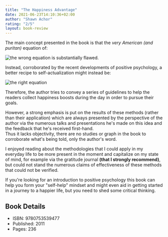 ```yaml
---
title: "The Happiness Advantage"
date: 2021-06-23T14:10:36+02:00
author: "Shawn Achor"
rating: "2/5"
layout: book-review
---
```


The main concept presented in the book is that the *very American (and
puritan)* equation of:

![the wrong equation](/img/happiness/wrong.png)
is substantially flawed.

Instead, corroborated by the recent developments of positive psychology,
a better recipe to self-actualization might instead be:

![the right equation](/img/happiness/right.png)

Therefore, the author tries to convey a series of guidelines to help the
readers collect happiness boosts during the day in order to pursue their goals.

However, a strong emphasis is put on the results of these methods (rather than
their application) which are always presented by the perspective of the author
via the numerous talks and presentations he's made on this idea and the
feedback that he's received first-hand.  
Thus it lacks objectivity, there are no studies or graph in the book to
corroborate what's being told, only the author's word.

I enjoyed reading about the methodologies that I could apply in my everyday
life to be more present in the moment and capitalize on my state of mind, for
example via the gratitude journal **(that I strongly recommend)**, but could
not stand the numerous claims of effectiveness of these methods that could not
be verified.

If you're looking for an introduction to positive psychology this book can help
you form your "self-help" mindset and might even aid in getting started in
a journey to a happier life, but you need to shed some critical thinking.

## Book Details

- ISBN: 9780753539477
- Published: 2011
- Pages: 236
